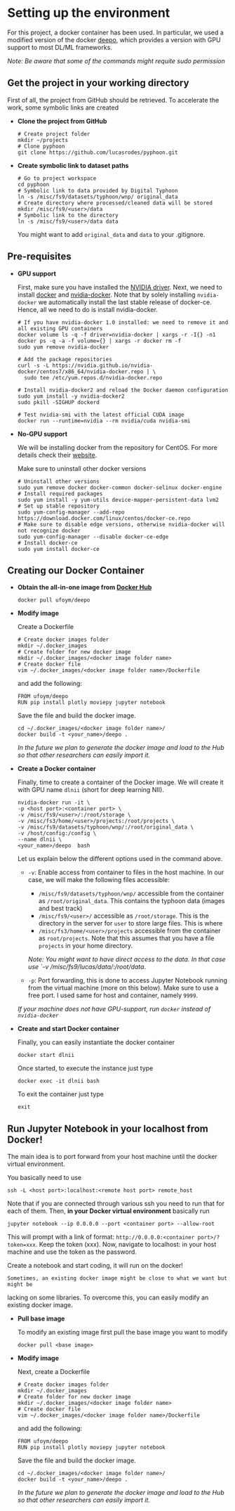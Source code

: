 # Setting up the environment

For this project, a docker container has been used. In particular, we used a
modified version of the docker [deepo](https://github.com/ufoym/deepo), which
 provides a version with GPU support to most DL/ML frameworks. 
 
*Note: Be aware that some of the commands might requite sudo permission*


## Get the project in your working directory
    
First of all, the project from GitHub should be retrieved. To accelerate the 
work, some symbolic links are created 

*   **Clone the project from GitHub**

    ```
    # Create project folder
    mkdir ~/projects
    # Clone pyphoon
    git clone https://github.com/lucasrodes/pyphoon.git
    ```
    
*   **Create symbolic link to dataset paths**

    ```
    # Go to project workspace
    cd pyphoon
    # Symbolic link to data provided by Digital Typhoon
    ln -s /misc/fs9/datasets/typhoon/wnp/ original_data
    # Create directory where processed/cleaned data will be stored
    mkdir /misc/fs9/<user>/data
    # Symbolic link to the directory
    ln -s /misc/fs9/<user>/data data
    ```
    
    You might want to add `original_data` and `data` to your .gitignore.
    
    
## Pre-requisites

*   **GPU support**

    First, make sure you have installed the [NVIDIA driver](https://github.com/NVIDIA/nvidia-docker/wiki/Frequently-Asked-Questions#how-do-i-install-the-nvidia-driver).
    Next, we need to install [docker](https://docs.docker.com/install/linux/docker-ce/centos/) and 
    [nvidia-docker](https://github.com/NVIDIA/nvidia-docker). Note that by 
    solely installing `nvidia-docker` we automatically install the 
    last stable release of docker-ce. Hence, all we need to do is install 
    nvidia-docker.
    
    ```
    # If you have nvidia-docker 1.0 installed: we need to remove it and all existing GPU containers
    docker volume ls -q -f driver=nvidia-docker | xargs -r -I{} -n1 docker ps -q -a -f volume={} | xargs -r docker rm -f
    sudo yum remove nvidia-docker
    
    # Add the package repositories
    curl -s -L https://nvidia.github.io/nvidia-docker/centos7/x86_64/nvidia-docker.repo | \
      sudo tee /etc/yum.repos.d/nvidia-docker.repo
    
    # Install nvidia-docker2 and reload the Docker daemon configuration
    sudo yum install -y nvidia-docker2
    sudo pkill -SIGHUP dockerd
    
    # Test nvidia-smi with the latest official CUDA image
    docker run --runtime=nvidia --rm nvidia/cuda nvidia-smi
    ```

*   **No-GPU support**
    
    We will be installing docker from the repository for CentOS. For more 
    details check their [website](https://docs.docker.com/install/linux/docker-ce/centos/#install-using-the-repository).
    
    Make sure to uninstall other docker versions
    
    ```
    # Uninstall other versions
    sudo yum remove docker docker-common docker-selinux docker-engine
    # Install required packages
    sudo yum install -y yum-utils device-mapper-persistent-data lvm2
    # Set up stable repository
    sudo yum-config-manager --add-repo https://download.docker.com/linux/centos/docker-ce.repo
    # Make sure to disable edge versions, otherwise nvidia-docker will not recognize docker
    sudo yum-config-manager --disable docker-ce-edge
    # Install docker-ce
    sudo yum install docker-ce
    ```


## Creating our Docker Container

*  **Obtain the all-in-one image from [Docker Hub](https://hub.docker.com/r/ufoym/deepo)**
    
    ```
    docker pull ufoym/deepo
    ```
    
*  **Modify image**
    
    Create a Dockerfile

    ```
    # Create docker images folder
    mkdir ~/.docker_images
    # Create folder for new docker image
    mkdir ~/.docker_images/<docker image folder name>
    # Create docker file
    vim ~/.docker_images/<docker image folder name>/Dockerfile
    ```
    
    and add the following:
    
    ```
    FROM ufoym/deepo
    RUN pip install plotly moviepy jupyter notebook
    ```
    
    Save the file and build the docker image.
    
    ```
    cd ~/.docker_images/<docker image folder name>/
    docker build -t <your_name>/deepo .
    ```
    
    *In the future we plan to generate the docker image and load to the Hub 
    so that other researchers can easily import it.*

*  **Create a Docker container**
    
    Finally, time to create a container of the Docker image. We will create 
    it with GPU name `dlnii` (short for deep learning NII). 
    
    ```
    nvidia-docker run -it \
    -p <host port>:<container port> \
    -v /misc/fs9/<user>/:/root/storage \
    -v /misc/fs3/home/<user>/projects:/root/projects \
    -v /misc/fs9/datasets/typhoon/wnp/:/root/original_data \
    -v /host/config:/config \
    --name dlnii \
    <your_name>/deepo  bash
    ```
    
    Let us explain below the different options used in the command above.
    
    - `-v`: Enable access from container to files in the host machine.
        In our case, we will make the following files accessible:
    
        - `/misc/fs9/datasets/typhoon/wnp/` accessible from the container as 
        `/root/original_data`. This contains the typhoon data (images and best 
        track)
        - `/misc/fs9/<user>/` accessible as `/root/storage`. This is the 
        directory in the server for `user` to store large files. This is where 
        - `/misc/fs3/home/<user>/projects` accessible from the container as 
        `root/projects`. Note that this assumes that you have a file `projects` 
        in your home directory.
        
        *Note: You might want to have direct access to the data. In that 
        case use `-v /misc/fs9/lucas/data/:/root/data*.
        
    - `-p`: Port forwarding, this is done to access Jupyter Notebook running 
    from the virtual machine (more on this below). Make sure to use a free 
    port. I used same for host and container, namely `9999`.
    
    *If your machine does not have GPU-support, run `docker` instead of 
    `nvidia-docker`*

*  **Create and start Docker container**
        
    Finally, you can easily instantiate the docker container  
    
    ```
    docker start dlnii
    ```
    
    Once started, to execute the instance just type
    
    ```
    docker exec -it dlnii bash
    ```
    
    To exit the container just type
    
    ```
    exit
    ```

## Run Jupyter Notebook in your localhost from Docker!

The main idea is to port forward from your host machine until the docker 
virtual environment.

You basically need to use 

```
ssh -L <host port>:localhost:<remote host port> remote_host
```

Note that if you are connected through various ssh you need to run that for 
each of them. Then, **in your Docker virtual environment** basically run

```
jupyter notebook --ip 0.0.0.0 --port <container port> --allow-root
```

This will prompt with a link of format: `http://0.0.0.0:<container port>/?token=xxx`. 
Keep the token (xxx). Now, navigate to localhost:<host port> in your host 
machine and use the token as the password.

Create a notebook and start coding, it will run on the docker!

    
    
    
    Sometimes, an existing docker image might be close to what we want but might be 
lacking on some libraries. To overcome this, you can easily modify an existing 
docker image.

*   **Pull base image**

    To modify an existing image first pull the base image you want to modify
    
    ```
    docker pull <base image>
    ```

*  **Modify image**
    
    Next, create a Dockerfile

    ```
    # Create docker images folder
    mkdir ~/.docker_images
    # Create folder for new docker image
    mkdir ~/.docker_images/<docker image folder name>
    # Create docker file
    vim ~/.docker_images/<docker image folder name>/Dockerfile
    ```
    
    and add the following:
    
    ```
    FROM ufoym/deepo
    RUN pip install plotly moviepy jupyter notebook
    ```
    
    Save the file and build the docker image.
    
    ```
    cd ~/.docker_images/<docker image folder name>/
    docker build -t <your_name>/deepo .
    ```
    
    *In the future we plan to generate the docker image and load to the Hub 
    so that other researchers can easily import it.*


